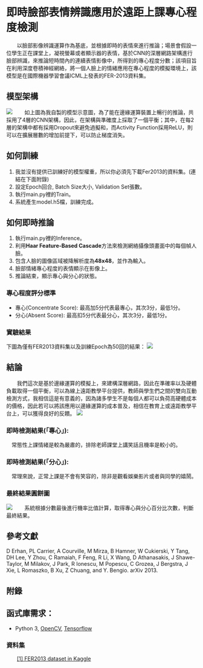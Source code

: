 # 即時臉部表情辨識應用於遠距上課專心程度檢測
&emsp;&emsp;以臉部影像辨識運算作為基底，並根據即時的表情來進行推論；場景會假設一位學生正在課堂上，凝視螢幕或者顯示器的表情，基於CNN的深層網路架構進行臉部辨識，來推論短時間內的連續表情影像中，所得到的專心程度分數；該項目旨在利用深度卷積神經網絡，將一個人臉上的情緒應用在專心程度的模擬環境上，該模型是在國際機器學習會議ICML上發表的FER-2013資料集。
## 模型架構
![](https://i.imgur.com/vKE6NIA.png)
&emsp;&emsp;如上圖為我自製的模型示意圖，為了能在邊緣運算裝置上暢行的推論，共採用了4層的CNN架構，因此，在架構與準確度上採取了一個平衡；其中，在每2層的架構中都有採用Dropout來避免過擬和，而Activity Function採用ReLU，則可以在擴展層數的增加前提下，可以防止梯度消失。
## 如何訓練
1. 我並沒有提供已訓練好的模型權重，所以你必須先下載Fer2013的資料集。(連結在下面附錄)
2. 設定Epoch回合, Batch Size大小, Validation Set張數。
3. 執行main.py裡的Train。
4. 系統產生model.h5檔，訓練完成。
## 如何即時推論
1. 執行main.py裡的Inference。
2. 利用**Haar Feature-Based Cascade**方法來檢測網絡攝像頭畫面中的每個幀人臉。
3. 包含人臉的圖像區域被降解析度為**48x48**，並作為輸入。
4. 臉部情緒專心程度的表情顯示在影像上。
5. 推論結束，顯示專心與分心的狀態。
### 專心程度評分標準
* 專心(Concentrate Score): 最高加5分代表最專心，其次3分，最低1分。
* 分心(Absent Score): 最高扣5分代表最分心，其次3分，最低1分。
### 實驗結果
下圖為僅有FER2013資料集以及訓練Epoch為50回的結果：
![](https://i.imgur.com/yi7mxYh.png)
## 結論
&emsp;&emsp;我們這次是基於邊緣運算的模擬上，來建構深層網路，因此在準確率以及硬體負載取得一個平衡，可以為線上遠距教學平台提供，教師與學生們之間的雙向互動檢測方式，我相信這是有意義的，因為諸多學生不是每個人都可以負荷高硬體成本的價格，因此若可以將該應用以邊緣運算的成本普及，相信在教育上或遠距教學平台上，可以獲得良好的反饋。
![](https://i.imgur.com/6It3TDq.png)
### 即時檢測結果(「專心」): 
&emsp;常態性上課情緒是較為嚴肅的，排除老師課堂上講笑話且機率是較小的。
### 即時檢測結果(「分心」): 
&emsp;常理來說，正常上課是不會有笑容的，除非是觀看娛樂影片或者與同學的嬉鬧。
### 最終結果圓餅圖
![](https://i.imgur.com/ZLU6e3y.png)
&emsp;&emsp;系統根據分數最後進行機率比值計算，取得專心與分心百分比次數，判斷最終結果。
## 參考文獻
D Erhan, PL Carrier, A Courville, M Mirza, B Hamner, W Cukierski, Y Tang, DH Lee, Y Zhou, C Ramaiah, F Feng, R Li, X Wang, D Athanasakis, J Shawe-Taylor, M Milakov, J Park, R Ionescu, M Popescu, C Grozea, J Bergstra, J Xie, L Romaszko, B Xu, Z Chuang, and Y. Bengio. arXiv 2013.
## 附錄
## 函式庫需求：
* Python 3, [OpenCV](https://opencv.org/), [Tensorflow](https://www.tensorflow.org/)
### 資料集
&emsp;&emsp;[[1] FER2013 dataset in Kaggle](https://www.kaggle.com/deadskull7/fer2013)
